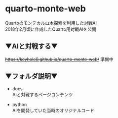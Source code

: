 # quarto-monte-web
Quartoのモンテカルロ木探索を利用した対戦AI  
2018年2月頃に作成したQuarto用対戦AIを公開

## ▼AIと対戦する▼
~~https://keyhole0.github.io/quarto-monte-web/~~ 準備中

## ▼フォルダ説明▼
- docs  
AIと対戦するページコンテンツ

- python  
AIを開発していた当時のオリジナルコード
